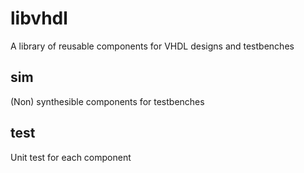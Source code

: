 libvhdl
=======
A library of reusable components for VHDL designs and testbenches

sim
---
(Non) synthesible components for testbenches

test
----
Unit test for each component

